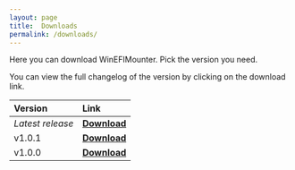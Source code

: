 ```yaml
---
layout: page
title:  Downloads
permalink: /downloads/
---
```


Here you can download WinEFIMounter. Pick the version you need.

You can view the full changelog of the version by clicking on the download link.

| Version | Link |
| :--- | :--- |
| *Latest release* | [**Download**](https://github.com/franzageek/WinEFIMounter/releases/latest) |
| v1.0.1 | [**Download**](https://github.com/franzageek/WinEFIMounter/releases/tag/1.0.01-cs) |
| v1.0.0 | [**Download**](https://github.com/franzageek/WinEFIMounter/releases/tag/1.0.0) |


